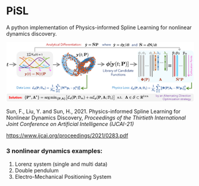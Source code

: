 # PiSL
A python implementation of Physics-informed Spline Learning for nonlinear dynamics discovery.

![network](network.png)

Sun, F., Liu, Y. and Sun, H., 2021. Physics-informed Spline Learning for Nonlinear Dynamics Discovery, *Proceedings of the Thirtieth International Joint Conference on Artificial Intelligence (IJCAI-21)*

https://www.ijcai.org/proceedings/2021/0283.pdf

### 3 nonlinear dynamics examples:
1. Lorenz system (single and multi data)
2. Double pendulum
3. Electro-Mechanical Positioning System


